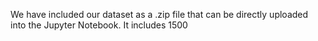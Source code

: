 We have included our dataset as a .zip file that can be directly uploaded into the Jupyter Notebook. It includes 1500 
